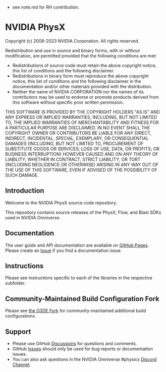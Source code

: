 * see note.md for RH contribution.

# NVIDIA PhysX

Copyright (c) 2008-2023 NVIDIA Corporation. All rights reserved.

Redistribution and use in source and binary forms, with or without
modification, are permitted provided that the following conditions
are met:
 * Redistributions of source code must retain the above copyright
   notice, this list of conditions and the following disclaimer.
 * Redistributions in binary form must reproduce the above copyright
   notice, this list of conditions and the following disclaimer in the
   documentation and/or other materials provided with the distribution.
 * Neither the name of NVIDIA CORPORATION nor the names of its
   contributors may be used to endorse or promote products derived
   from this software without specific prior written permission.

THIS SOFTWARE IS PROVIDED BY THE COPYRIGHT HOLDERS "AS IS" AND ANY
EXPRESS OR IMPLIED WARRANTIES, INCLUDING, BUT NOT LIMITED TO, THE
IMPLIED WARRANTIES OF MERCHANTABILITY AND FITNESS FOR A PARTICULAR
PURPOSE ARE DISCLAIMED.  IN NO EVENT SHALL THE COPYRIGHT OWNER OR
CONTRIBUTORS BE LIABLE FOR ANY DIRECT, INDIRECT, INCIDENTAL, SPECIAL,
EXEMPLARY, OR CONSEQUENTIAL DAMAGES (INCLUDING, BUT NOT LIMITED TO,
PROCUREMENT OF SUBSTITUTE GOODS OR SERVICES; LOSS OF USE, DATA, OR
PROFITS; OR BUSINESS INTERRUPTION) HOWEVER CAUSED AND ON ANY THEORY
OF LIABILITY, WHETHER IN CONTRACT, STRICT LIABILITY, OR TORT
(INCLUDING NEGLIGENCE OR OTHERWISE) ARISING IN ANY WAY OUT OF THE USE
OF THIS SOFTWARE, EVEN IF ADVISED OF THE POSSIBILITY OF SUCH DAMAGE.

## Introduction

Welcome to the NVIDIA PhysX source code repository.

This repository contains source releases of the PhysX, Flow, and Blast SDKs used in NVIDIA Omniverse.

## Documentation

The user guide and API documentation are available on [GitHub Pages](https://nvidia-omniverse.github.io/PhysX). Please create an [Issue](https://github.com/NVIDIA-Omniverse/PhysX/issues/) if you find a documentation issue.

## Instructions

Please see instructions specific to each of the libraries in the respective subfolder.

## Community-Maintained Build Configuration Fork

Please see [the O3DE Fork](https://github.com/o3de/PhysX) for community-maintained additional build configurations.

## Support

* Please use GitHub [Discussions](https://github.com/NVIDIA-Omniverse/PhysX/discussions/) for questions and comments.
* GitHub [Issues](https://github.com/NVIDIA-Omniverse/PhysX/issues) should only be used for bug reports or documentation issues.
* You can also ask questions in the NVIDIA Omniverse #physics [Discord Channel](https://discord.com/invite/XWQNJDNuaC).
